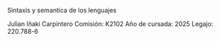 Sintaxis y semantica de los lenguajes

Julian Iñaki Carpintero
Comisión: K2102
Año de cursada: 2025
Legajo: 220.788-6

